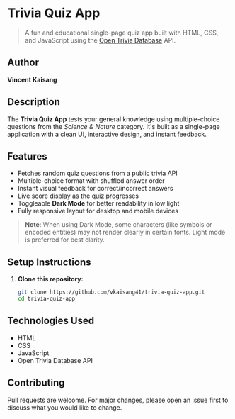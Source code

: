 # Trivia Quiz App

> A fun and educational single-page quiz app built with HTML, CSS, and JavaScript using the [Open Trivia Database](https://opentdb.com/) API.

## Author

**Vincent Kaisang**

## Description

The **Trivia Quiz App** tests your general knowledge using multiple-choice questions from the *Science & Nature* category. It's built as a single-page application with a clean UI, interactive design, and instant feedback.

## Features

- Fetches random quiz questions from a public trivia API
- Multiple-choice format with shuffled answer order
- Instant visual feedback for correct/incorrect answers
- Live score display as the quiz progresses
- Toggleable **Dark Mode** for better readability in low light
- Fully responsive layout for desktop and mobile devices

> **Note**: When using Dark Mode, some characters (like symbols or encoded entities) may not render clearly in certain fonts. Light mode is preferred for best clarity.

## Setup Instructions

1. **Clone this repository:**

   ```bash
   git clone https://github.com/vkaisang41/trivia-quiz-app.git
   cd trivia-quiz-app


## Technologies Used

- HTML
- CSS
- JavaScript
- Open Trivia Database API

## Contributing

Pull requests are welcome. For major changes, please open an issue first to discuss what you would like to change.

